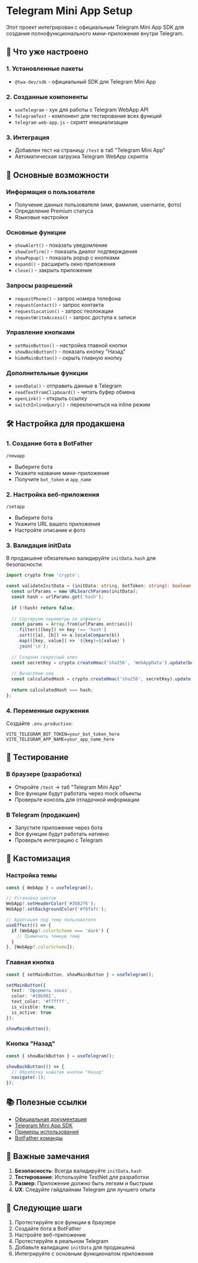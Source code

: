 # Telegram Mini App Setup

Этот проект интегрирован с официальным Telegram Mini App SDK для создания полнофункционального мини-приложения внутри Telegram.

## 🚀 Что уже настроено

### 1. **Установленные пакеты**
- `@twa-dev/sdk` - официальный SDK для Telegram Mini App

### 2. **Созданные компоненты**
- `useTelegram` - хук для работы с Telegram WebApp API
- `TelegramTest` - компонент для тестирования всех функций
- `telegram-web-app.js` - скрипт инициализации

### 3. **Интеграция**
- Добавлен тест на страницу `/test` в таб "Telegram Mini App"
- Автоматическая загрузка Telegram WebApp скрипта

## 📱 Основные возможности

### **Информация о пользователе**
- Получение данных пользователя (имя, фамилия, username, фото)
- Определение Premium статуса
- Языковые настройки

### **Основные функции**
- `showAlert()` - показать уведомление
- `showConfirm()` - показать диалог подтверждения
- `showPopup()` - показать popup с кнопками
- `expand()` - расширить окно приложения
- `close()` - закрыть приложение

### **Запросы разрешений**
- `requestPhone()` - запрос номера телефона
- `requestContact()` - запрос контакта
- `requestLocation()` - запрос геолокации
- `requestWriteAccess()` - запрос доступа к записи

### **Управление кнопками**
- `setMainButton()` - настройка главной кнопки
- `showBackButton()` - показать кнопку "Назад"
- `hideMainButton()` - скрыть главную кнопку

### **Дополнительные функции**
- `sendData()` - отправить данные в Telegram
- `readTextFromClipboard()` - читать буфер обмена
- `openLink()` - открыть ссылку
- `switchInlineQuery()` - переключиться на inline режим

## 🛠️ Настройка для продакшена

### 1. **Создание бота в BotFather**
```
/newapp
```
- Выберите бота
- Укажите название мини-приложения
- Получите `bot_token` и `app_name`

### 2. **Настройка веб-приложения**
```
/setapp
```
- Выберите бота
- Укажите URL вашего приложения
- Настройте описание и фото

### 3. **Валидация initData**
В продакшене обязательно валидируйте `initData.hash` для безопасности:

```typescript
import crypto from 'crypto';

const validateInitData = (initData: string, botToken: string): boolean => {
  const urlParams = new URLSearchParams(initData);
  const hash = urlParams.get('hash');
  
  if (!hash) return false;
  
  // Сортируем параметры по алфавиту
  const params = Array.from(urlParams.entries())
    .filter(([key]) => key !== 'hash')
    .sort(([a], [b]) => a.localeCompare(b))
    .map(([key, value]) => `${key}=${value}`)
    .join('\n');
  
  // Создаем секретный ключ
  const secretKey = crypto.createHmac('sha256', 'WebAppData').update(botToken).digest();
  
  // Вычисляем хеш
  const calculatedHash = crypto.createHmac('sha256', secretKey).update(params).digest('hex');
  
  return calculatedHash === hash;
};
```

### 4. **Переменные окружения**
Создайте `.env.production`:
```env
VITE_TELEGRAM_BOT_TOKEN=your_bot_token_here
VITE_TELEGRAM_APP_NAME=your_app_name_here
```

## 🧪 Тестирование

### **В браузере (разработка)**
- Откройте `/test` → таб "Telegram Mini App"
- Все функции будут работать через mock объекты
- Проверьте консоль для отладочной информации

### **В Telegram (продакшен)**
- Запустите приложение через бота
- Все функции будут работать нативно
- Проверьте интеграцию с Telegram

## 🔧 Кастомизация

### **Настройка темы**
```typescript
const { WebApp } = useTelegram();

// Установка цветов
WebApp?.setHeaderColor('#3b82f6');
WebApp?.setBackgroundColor('#f8fafc');

// Адаптация под тему пользователя
useEffect(() => {
  if (WebApp?.colorScheme === 'dark') {
    // Применить темную тему
  }
}, [WebApp?.colorScheme]);
```

### **Главная кнопка**
```typescript
const { setMainButton, showMainButton } = useTelegram();

setMainButton({
  text: 'Оформить заказ',
  color: '#10b981',
  text_color: '#ffffff',
  is_visible: true,
  is_active: true
});

showMainButton();
```

### **Кнопка "Назад"**
```typescript
const { showBackButton } = useTelegram();

showBackButton(() => {
  // Обработка нажатия кнопки "Назад"
  navigate(-1);
});
```

## 📚 Полезные ссылки

- [Официальная документация](https://core.telegram.org/bots/webapps)
- [Telegram Mini App SDK](https://github.com/twa-dev/sdk)
- [Примеры использования](https://github.com/twa-dev/sdk/tree/main/examples)
- [BotFather команды](https://t.me/botfather)

## 🚨 Важные замечания

1. **Безопасность**: Всегда валидируйте `initData.hash`
2. **Тестирование**: Используйте TestNet для разработки
3. **Размер**: Приложение должно быть легким и быстрым
4. **UX**: Следуйте гайдлайнам Telegram для лучшего опыта

## 🎯 Следующие шаги

1. Протестируйте все функции в браузере
2. Создайте бота в BotFather
3. Настройте веб-приложение
4. Протестируйте в реальном Telegram
5. Добавьте валидацию `initData` для продакшена
6. Интегрируйте с основным функционалом приложения
